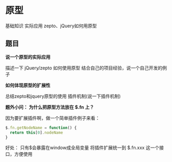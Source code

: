 # 原型

基础知识
实际应用
zepto、jQuery如何用原型

## 题目

**说一个原型的实际应用**

描述一下 jQuery/zepto 如何使用原型
结合自己的项目经验，说一个自己开发的例子


**如何体现原型的扩展性**

总结zepto和jquery原型的使用
插件机制(说一下插件机制)


**题外小问： 为什么把原型方法放在 $.fn 上？**

因为要扩展插件啊，做一个简单插件例子来看：

```js
$.fn.getNodeName = function() {
  return this[0].nodeName
}
```

好处：
只有$会暴露在window成全局变量
将插件扩展统一到 $.fn.xxx 这一个接口，方便使用